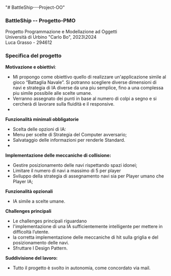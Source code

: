 "# BattleShip---Project-OO"

### BattleShip -- Progetto-PMO
Progetto Programmazione e Modellazione ad Oggetti   
Università di Urbino "Carlo Bo", 2023\2024  
Luca Grasso - 294612

### Specifica del progetto

**Motivazione e obiettivi**:

- Mi propongo come obiettivo quello di realizzare un'applicazione simile al gioco “Battaglia Navale”. Si potranno scegliere diverse dimensioni di navi e strategia di IA diverse da una piu semplice, fino a una complessa piu simile possibile alle scelte umane.
- Verranno assegnato dei punti in base al numero di colpi a segno e si cercherà di lavorare sulla fluidità e il responsive.
- 
**Funzionalità minimali obbligatorie**

- Scelta delle opzioni di IA:
- Menu per scelte di Strategia del Computer avversario;
- Salvataggio delle informazioni per renderle Standard.
- 
**Implementazione delle meccaniche di collisione:**

- Gestire posizionamento delle navi rispettando spazi idonei;
- Limitare il numero di navi a massimo di 5 per player
- Sviluppo della strategia di assegnamento navi sia per Player umano che Player IA;

**Funzionalità opzionali**

- IA simile a scelte umane.

**Challenges principali**

- Le challenges principali riguardano
- l'implementazione di una IA sufficientemente intelligente per mettere in difficoltà l’utente.
- la corretta implementazione delle meccaniche di hit sulla griglia e del posizionamento delle navi.
- Sfruttare I Design Pattern.

**Suddivisione del lavoro:**

 - Tutto il progetto è svolto in autonomia, come concordato via mail.
